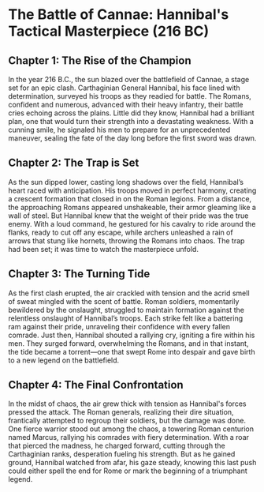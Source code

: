
# The Battle of Cannae: Hannibal's Tactical Masterpiece (216 BC)
## Chapter 1: The Rise of the Champion  

In the year 216 B.C., the sun blazed over the battlefield of Cannae, a stage set for an epic clash. Carthaginian General Hannibal, his face lined with determination, surveyed his troops as they readied for battle. The Romans, confident and numerous, advanced with their heavy infantry, their battle cries echoing across the plains. Little did they know, Hannibal had a brilliant plan, one that would turn their strength into a devastating weakness. With a cunning smile, he signaled his men to prepare for an unprecedented maneuver, sealing the fate of the day long before the first sword was drawn.
## Chapter 2: The Trap is Set  

As the sun dipped lower, casting long shadows over the field, Hannibal’s heart raced with anticipation. His troops moved in perfect harmony, creating a crescent formation that closed in on the Roman legions. From a distance, the approaching Romans appeared unshakeable, their armor gleaming like a wall of steel. But Hannibal knew that the weight of their pride was the true enemy. With a loud command, he gestured for his cavalry to ride around the flanks, ready to cut off any escape, while archers unleashed a rain of arrows that stung like hornets, throwing the Romans into chaos. The trap had been set; it was time to watch the masterpiece unfold.
## Chapter 3: The Turning Tide  

As the first clash erupted, the air crackled with tension and the acrid smell of sweat mingled with the scent of battle. Roman soldiers, momentarily bewildered by the onslaught, struggled to maintain formation against the relentless onslaught of Hannibal’s troops. Each strike felt like a battering ram against their pride, unraveling their confidence with every fallen comrade. Just then, Hannibal shouted a rallying cry, igniting a fire within his men. They surged forward, overwhelming the Romans, and in that instant, the tide became a torrent—one that swept Rome into despair and gave birth to a new legend on the battlefield.
## Chapter 4: The Final Confrontation  

In the midst of chaos, the air grew thick with tension as Hannibal's forces pressed the attack. The Roman generals, realizing their dire situation, frantically attempted to regroup their soldiers, but the damage was done. One fierce warrior stood out among the chaos, a towering Roman centurion named Marcus, rallying his comrades with fiery determination. With a roar that pierced the madness, he charged forward, cutting through the Carthaginian ranks, desperation fueling his strength. But as he gained ground, Hannibal watched from afar, his gaze steady, knowing this last push could either spell the end for Rome or mark the beginning of a triumphant legend.